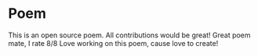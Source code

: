 # Poem
This is an open source poem. All contributions would be great!
Great poem mate, I rate 8/8
Love working on this poem, cause love to create!

